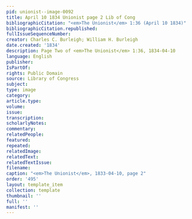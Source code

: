 ```yaml
---
pid: unionist--image-0092
title: April 10 1834 Unionist page 2 Lib of Cong
bibliographicCitation: "<em>The Unionist</em> 1:36 (April 10 1834)"
bibliographicCitation.republished: 
fullIssueSequenceNumber: 
creator: Charles C. Burleigh; William H. Burleigh
date.created: '1834'
description: Page Two of <em>The Unionist</em> 1:36, 1834-04-10
language: English
publisher: 
IsPartOf: 
rights: Public Domain
source: Library of Congress
subject: 
type: image
category: 
article.type: 
volume: 
issue: 
transcription: 
scholarlyNotes: 
commentary: 
relatedPeople: 
featured: 
repeated: 
relatedImage: 
relatedText: 
relatedTextIssue: 
filename: 
caption: "<em>The Unionist</em>, 1833-04-10, page 2"
order: '495'
layout: template_item
collection: template
thumbnail: ''
full: ''
manifest: ''
---
```

